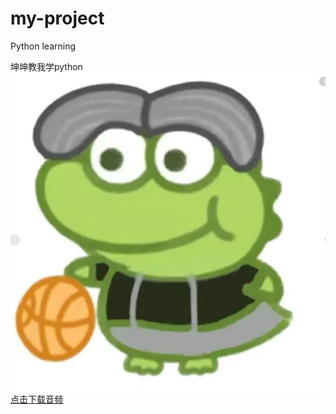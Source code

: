 # my-project
Python learning<br>

坤坤教我学python<br>
![Photo](kunkun.png)
<a href="伯虎说.wav" download>点击下载音频</a>


